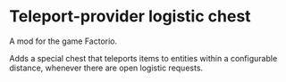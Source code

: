 # Teleport-provider logistic chest
A mod for the game Factorio.

Adds a special chest that teleports items to entities within a configurable distance, whenever there are open logistic requests.
